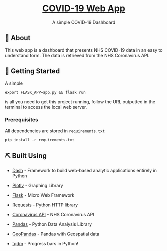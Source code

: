 
<h1 align="center"><a href="http">COVID-19 Web App </a></h1>

<p align="center"> A simple COVID-19 Dashboard
</p>

## 🧐 About <a name = "about"></a>

This web app is a dashboard that presents NHS COVID-19 data in an easy to understand form. The data is retrieved from the NHS Coronavirus API.

## 🏁 Getting Started <a name = "getting_started"></a>

A simple
```
export FLASK_APP=app.py && flask run
```
is all you need to get this project running, follow the URL outputted in the terminal to access the local web server.

### Prerequisites

All dependencies are stored in `requirements.txt`
```console
pip install -r requirements.txt
```


## ⛏️ Built Using <a name = "built_using"></a>

- [Dash](https://dash.plotly.com) - Framework to build web-based analytic applications entirely in Python

- [Plotly](https://plotly.com/python/getting-started/) - Graphing Library
- [Flask](https://flask.palletsprojects.com/en/2.0.x/) - Micro Web Framework
- [Requests](https://docs.python-requests.org/en/master/) - Python HTTP library
- [Coronavirus API](https://coronavirus.data.gov.uk/details/developers-guide) - NHS Coronavirus API
- [Pandas](https://pandas.pydata.org) - Python Data Analysis Library
- [GeoPandas](https://geopandas.org) - Pandas with Geospatial data
- [tqdm](https://github.com/tqdm/tqdm) - Progress bars in Python!